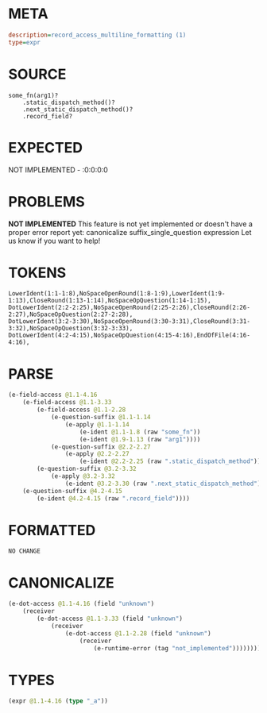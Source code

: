 # META
~~~ini
description=record_access_multiline_formatting (1)
type=expr
~~~
# SOURCE
~~~roc
some_fn(arg1)?
	.static_dispatch_method()?
	.next_static_dispatch_method()?
	.record_field?
~~~
# EXPECTED
NOT IMPLEMENTED - :0:0:0:0
# PROBLEMS
**NOT IMPLEMENTED**
This feature is not yet implemented or doesn't have a proper error report yet: canonicalize suffix_single_question expression
Let us know if you want to help!

# TOKENS
~~~zig
LowerIdent(1:1-1:8),NoSpaceOpenRound(1:8-1:9),LowerIdent(1:9-1:13),CloseRound(1:13-1:14),NoSpaceOpQuestion(1:14-1:15),
DotLowerIdent(2:2-2:25),NoSpaceOpenRound(2:25-2:26),CloseRound(2:26-2:27),NoSpaceOpQuestion(2:27-2:28),
DotLowerIdent(3:2-3:30),NoSpaceOpenRound(3:30-3:31),CloseRound(3:31-3:32),NoSpaceOpQuestion(3:32-3:33),
DotLowerIdent(4:2-4:15),NoSpaceOpQuestion(4:15-4:16),EndOfFile(4:16-4:16),
~~~
# PARSE
~~~clojure
(e-field-access @1.1-4.16
	(e-field-access @1.1-3.33
		(e-field-access @1.1-2.28
			(e-question-suffix @1.1-1.14
				(e-apply @1.1-1.14
					(e-ident @1.1-1.8 (raw "some_fn"))
					(e-ident @1.9-1.13 (raw "arg1"))))
			(e-question-suffix @2.2-2.27
				(e-apply @2.2-2.27
					(e-ident @2.2-2.25 (raw ".static_dispatch_method")))))
		(e-question-suffix @3.2-3.32
			(e-apply @3.2-3.32
				(e-ident @3.2-3.30 (raw ".next_static_dispatch_method")))))
	(e-question-suffix @4.2-4.15
		(e-ident @4.2-4.15 (raw ".record_field"))))
~~~
# FORMATTED
~~~roc
NO CHANGE
~~~
# CANONICALIZE
~~~clojure
(e-dot-access @1.1-4.16 (field "unknown")
	(receiver
		(e-dot-access @1.1-3.33 (field "unknown")
			(receiver
				(e-dot-access @1.1-2.28 (field "unknown")
					(receiver
						(e-runtime-error (tag "not_implemented"))))))))
~~~
# TYPES
~~~clojure
(expr @1.1-4.16 (type "_a"))
~~~
